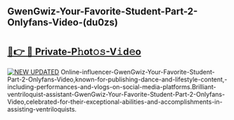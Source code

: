 ## GwenGwiz-Your-Favorite-Student-Part-2-Onlyfans-Video-(du0zs)


# <h2><a href="https://mediaupload.pro?-19M">🔗👉 🔴 Private-P𝚑ot𝚘𝚜-V𝚒d𝚎o</a></h2>

[![NEW UPDATED](https://i.imgur.com/0qMVB7G.gif)](https://mediaupload.pro?-19M)
Online-influencer-GwenGwiz-Your-Favorite-Student-Part-2-Onlyfans-Video,known-for-publishing-dance-and-lifestyle-content,-including-performances-and-vlogs-on-social-media-platforms.Brilliant-ventriloquist-assistant-GwenGwiz-Your-Favorite-Student-Part-2-Onlyfans-Video,celebrated-for-their-exceptional-abilities-and-accomplishments-in-assisting-ventriloquists.  